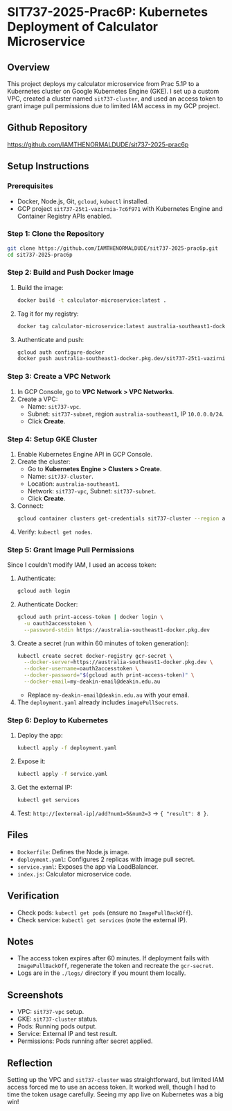 # SIT737-2025-Prac6P: Kubernetes Deployment of Calculator Microservice

## Overview

This project deploys my calculator microservice from Prac 5.1P to a Kubernetes cluster on Google Kubernetes Engine (GKE). I set up a custom VPC, created a cluster named `sit737-cluster`, and used an access token to grant image pull permissions due to limited IAM access in my GCP project.

## Github Repository

https://github.com/IAMTHENORMALDUDE/sit737-2025-prac6p

## Setup Instructions

### Prerequisites

- Docker, Node.js, Git, `gcloud`, `kubectl` installed.
- GCP project `sit737-25t1-vazirnia-7c6f971` with Kubernetes Engine and Container Registry APIs enabled.

### Step 1: Clone the Repository

```bash
git clone https://github.com/IAMTHENORMALDUDE/sit737-2025-prac6p.git
cd sit737-2025-prac6p
```

### Step 2: Build and Push Docker Image

1. Build the image:
   ```bash
   docker build -t calculator-microservice:latest .
   ```
2. Tag it for my registry:
   ```bash
   docker tag calculator-microservice:latest australia-southeast1-docker.pkg.dev/sit737-25t1-vazirnia-7c6f971/sit737-25t1-vazirnia/calculator-microservice:latest
   ```
3. Authenticate and push:
   ```bash
   gcloud auth configure-docker
   docker push australia-southeast1-docker.pkg.dev/sit737-25t1-vazirnia-7c6f971/sit737-25t1-vazirnia/calculator-microservice:latest
   ```

### Step 3: Create a VPC Network

1. In GCP Console, go to **VPC Network > VPC Networks**.
2. Create a VPC:
   - Name: `sit737-vpc`.
   - Subnet: `sit737-subnet`, region `australia-southeast1`, IP `10.0.0.0/24`.
   - Click **Create**.

### Step 4: Setup GKE Cluster

1. Enable Kubernetes Engine API in GCP Console.
2. Create the cluster:
   - Go to **Kubernetes Engine > Clusters > Create**.
   - Name: `sit737-cluster`.
   - Location: `australia-southeast1`.
   - Network: `sit737-vpc`, Subnet: `sit737-subnet`.
   - Click **Create**.
3. Connect:
   ```bash
   gcloud container clusters get-credentials sit737-cluster --region australia-southeast1
   ```
4. Verify: `kubectl get nodes`.

### Step 5: Grant Image Pull Permissions

Since I couldn’t modify IAM, I used an access token:

1. Authenticate:
   ```bash
   gcloud auth login
   ```
2. Authenticate Docker:
   ```bash
   gcloud auth print-access-token | docker login \
     -u oauth2accesstoken \
     --password-stdin https://australia-southeast1-docker.pkg.dev
   ```
3. Create a secret (run within 60 minutes of token generation):
   ```bash
   kubectl create secret docker-registry gcr-secret \
     --docker-server=https://australia-southeast1-docker.pkg.dev \
     --docker-username=oauth2accesstoken \
     --docker-password="$(gcloud auth print-access-token)" \
     --docker-email=my-deakin-email@deakin.edu.au
   ```
   - Replace `my-deakin-email@deakin.edu.au` with your email.
4. The `deployment.yaml` already includes `imagePullSecrets`.

### Step 6: Deploy to Kubernetes

1. Deploy the app:
   ```bash
   kubectl apply -f deployment.yaml
   ```
2. Expose it:
   ```bash
   kubectl apply -f service.yaml
   ```
3. Get the external IP:
   ```bash
   kubectl get services
   ```
4. Test: `http://[external-ip]/add?num1=5&num2=3` → `{ "result": 8 }`.

## Files

- `Dockerfile`: Defines the Node.js image.
- `deployment.yaml`: Configures 2 replicas with image pull secret.
- `service.yaml`: Exposes the app via LoadBalancer.
- `index.js`: Calculator microservice code.

## Verification

- Check pods: `kubectl get pods` (ensure no `ImagePullBackOff`).
- Check service: `kubectl get services` (note the external IP).

## Notes

- The access token expires after 60 minutes. If deployment fails with `ImagePullBackOff`, regenerate the token and recreate the `gcr-secret`.
- Logs are in the `./logs/` directory if you mount them locally.

## Screenshots

- VPC: `sit737-vpc` setup.
- GKE: `sit737-cluster` status.
- Pods: Running pods output.
- Service: External IP and test result.
- Permissions: Pods running after secret applied.

## Reflection

Setting up the VPC and `sit737-cluster` was straightforward, but limited IAM access forced me to use an access token. It worked well, though I had to time the token usage carefully. Seeing my app live on Kubernetes was a big win!

